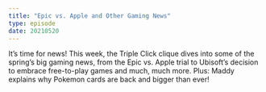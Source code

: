 ```yaml
---
title: "Epic vs. Apple and Other Gaming News"
type: episode
date: 20210520
---
```

It’s time for news! This week, the Triple Click clique dives into some of the spring’s big gaming news, from the Epic vs. Apple trial to Ubisoft’s decision to embrace free-to-play games and much, much more. Plus: Maddy explains why Pokemon cards are back and bigger than ever!